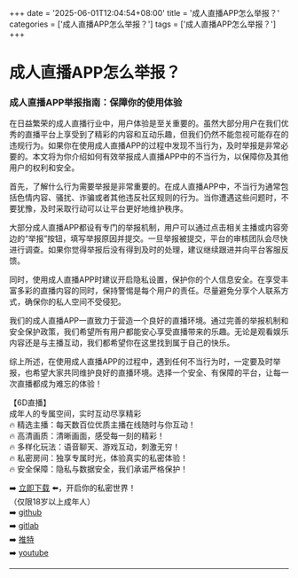 +++
date = '2025-06-01T12:04:54+08:00'
title = '成人直播APP怎么举报？'
categories = ['成人直播APP怎么举报？']
tags = ['成人直播APP怎么举报？']
+++

# 成人直播APP怎么举报？

### 成人直播APP举报指南：保障你的使用体验

在日益繁荣的成人直播行业中，用户体验是至关重要的。虽然大部分用户在我们优秀的直播平台上享受到了精彩的内容和互动乐趣，但我们仍然不能忽视可能存在的违规行为。如果你在使用成人直播APP的过程中发现不当行为，及时举报是非常必要的。本文将为你介绍如何有效举报成人直播APP中的不当行为，以保障你及其他用户的权利和安全。

首先，了解什么行为需要举报是非常重要的。在成人直播APP中，不当行为通常包括色情内容、骚扰、诈骗或者其他违反社区规则的行为。当你遭遇这些问题时，不要犹豫，及时采取行动可以让平台更好地维护秩序。

大部分成人直播APP都设有专门的举报机制，用户可以通过点击相关主播或内容旁边的“举报”按钮，填写举报原因并提交。一旦举报被提交，平台的审核团队会尽快进行调查。如果你觉得举报后没有得到及时的处理，建议继续跟进并向平台客服反馈。

同时，使用成人直播APP时建议开启隐私设置，保护你的个人信息安全。在享受丰富多彩的直播内容的同时，保持警惕是每个用户的责任。尽量避免分享个人联系方式，确保你的私人空间不受侵犯。

我们的成人直播APP一直致力于营造一个良好的直播环境。通过完善的举报机制和安全保护政策，我们希望所有用户都能安心享受直播带来的乐趣。无论是观看娱乐内容还是与主播互动，我们都希望你在这里找到属于自己的快乐。

综上所述，在使用成人直播APP的过程中，遇到任何不当行为时，一定要及时举报，也希望大家共同维护良好的直播环境。选择一个安全、有保障的平台，让每一次直播都成为难忘的体验！

【6D直播】  
成年人的专属空间，实时互动尽享精彩  
🔥 精选主播：每天数百位优质主播在线随时与你互动！  
🔥 高清画质：清晰画面，感受每一刻的精彩！  
🔥 多样化玩法：语音聊天、游戏互动，刺激无穷！  
🔥 私密房间：独享专属时光，体验真实的私密体验！  
🔥 安全保障：隐私与数据安全，我们承诺严格保护！  

➡️ [立即下载](https://down123.s3.ap-east-1.amazonaws.com/down/down.html?channelCode=blog) ⬅️，开启你的私密世界！  
（仅限18岁以上成年人）  
➡️ [github](https://aldult-live.github.io/)  
➡️ [gitlab](https://seo-09598d.gitlab.io/)  
➡️ [推特](https://x.com/wegame33)  
➡️ [youtube](https://www.youtube.com/@6Dlive)  

---
